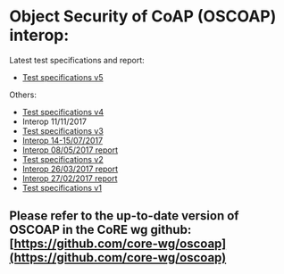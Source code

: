 # Object Security of CoAP (OSCOAP) interop: 

Latest test specifications and report:

* [Test specifications v5](test-spec5.html)

Others:

* [Test specifications v4](test-spec4.html)
* Interop 11/11/2017
* [Test specifications v3](test-spec3.html)
* [Interop 14-15/07/2017](interop4.html)
* [Interop 08/05/2017 report](interop3.html)
* [Test specifications v2](test-spec2.html)
* [Interop 26/03/2017 report](interop2.html)
* [Interop 27/02/2017 report](interop1.html)
* [Test specifications v1](test-spec.html)

## Please refer to the up-to-date version of OSCOAP in the CoRE wg github: [https://github.com/core-wg/oscoap](https://github.com/core-wg/oscoap)

